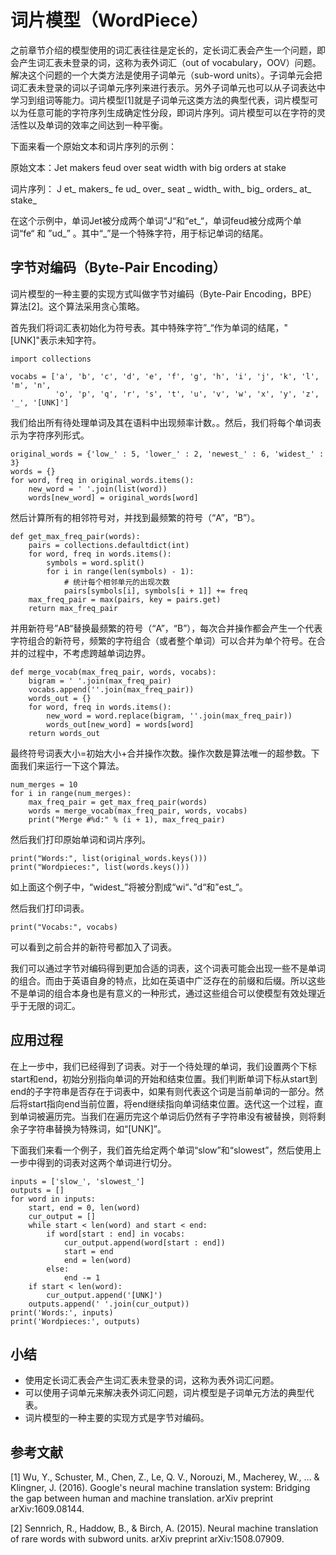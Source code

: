# 词片模型（WordPiece）

之前章节介绍的模型使用的词汇表往往是定长的，定长词汇表会产生一个问题，即会产生词汇表未登录的词，这称为表外词汇（out of vocabulary，OOV）问题。解决这个问题的一个大类方法是使用子词单元（sub-word units）。子词单元会把词汇表未登录的词以子词单元序列来进行表示。另外子词单元也可以从子词表达中学习到组词等能力。词片模型[1]就是子词单元这类方法的典型代表，词片模型可以为任意可能的字符序列生成确定性分段，即词片序列。词片模型可以在字符的灵活性以及单词的效率之间达到一种平衡。

下面来看一个原始文本和词片序列的示例：

原始文本：Jet makers feud over seat width with big orders at stake

词片序列： J et_ makers_ fe ud_ over_ seat _ width_ with_ big_ orders_ at_ stake_

在这个示例中，单词Jet被分成两个单词“J“和“et\_“，单词feud被分成两个单词“fe“ 和 ”ud\_” 。其中“\_”是一个特殊字符，用于标记单词的结尾。

## 字节对编码（Byte-Pair Encoding）

词片模型的一种主要的实现方式叫做字节对编码（Byte-Pair Encoding，BPE）算法[2]。这个算法采用贪心策略。

首先我们将词汇表初始化为符号表。其中特殊字符”\_“作为单词的结尾，"[UNK]"表示未知字符。

```{.python .input  n=1}
import collections

vocabs = ['a', 'b', 'c', 'd', 'e', 'f', 'g', 'h', 'i', 'j', 'k', 'l', 'm', 'n',
          'o', 'p', 'q', 'r', 's', 't', 'u', 'v', 'w', 'x', 'y', 'z', '_', '[UNK]']
```

我们给出所有待处理单词及其在语料中出现频率计数。。然后，我们将每个单词表示为字符序列形式。

```{.python .input}
original_words = {'low_' : 5, 'lower_' : 2, 'newest_' : 6, 'widest_' : 3}
words = {}
for word, freq in original_words.items():
    new_word = ' '.join(list(word))
    words[new_word] = original_words[word]
```

然后计算所有的相邻符号对，并找到最频繁的符号（“A”，“B”）。

```{.python .input  n=2}
def get_max_freq_pair(words):
    pairs = collections.defaultdict(int)
    for word, freq in words.items():
        symbols = word.split()
        for i in range(len(symbols) - 1):
            # 统计每个相邻单元的出现次数
            pairs[symbols[i], symbols[i + 1]] += freq
    max_freq_pair = max(pairs, key = pairs.get)
    return max_freq_pair
```

并用新符号”AB“替换最频繁的符号（“A”，“B”），每次合并操作都会产生一个代表字符组合的新符号，频繁的字符组合（或者整个单词）可以合并为单个符号。在合并的过程中，不考虑跨越单词边界。

```{.python .input  n=3}
def merge_vocab(max_freq_pair, words, vocabs):
    bigram = ' '.join(max_freq_pair)
    vocabs.append(''.join(max_freq_pair))
    words_out = {}
    for word, freq in words.items():
        new_word = word.replace(bigram, ''.join(max_freq_pair))
        words_out[new_word] = words[word]
    return words_out
```

最终符号词表大小=初始大小+合并操作次数。操作次数是算法唯一的超参数。下面我们来运行一下这个算法。

```{.python .input  n=4}
num_merges = 10
for i in range(num_merges):
    max_freq_pair = get_max_freq_pair(words)
    words = merge_vocab(max_freq_pair, words, vocabs)
    print("Merge #%d:" % (i + 1), max_freq_pair)
```

然后我们打印原始单词和词片序列。

```{.python .input}
print("Words:", list(original_words.keys()))
print("Wordpieces:", list(words.keys()))
```

如上面这个例子中，“widest_”将被分割成“wi“、”d“和”est_“。

然后我们打印词表。

```{.python .input}
print("Vocabs:", vocabs)
```

可以看到之前合并的新符号都加入了词表。

我们可以通过字节对编码得到更加合适的词表，这个词表可能会出现一些不是单词的组合。而由于英语自身的特点，比如在英语中广泛存在的前缀和后缀。所以这些不是单词的组合本身也是有意义的一种形式，通过这些组合可以使模型有效处理近乎于无限的词汇。

## 应用过程
在上一步中，我们已经得到了词表。对于一个待处理的单词，我们设置两个下标start和end，初始分别指向单词的开始和结束位置。我们判断单词下标从start到end的子字符串是否存在于词表中，如果有则代表这个词是当前单词的一部分。然后将start指向end当前位置，将end继续指向单词结束位置。迭代这一个过程，直到单词被遍历完。当我们在遍历完这个单词后仍然有子字符串没有被替换，则将剩余子字符串替换为特殊词，如“[UNK]”。

下面我们来看一个例子，我们首先给定两个单词“slow”和“slowest”，然后使用上一步中得到的词表对这两个单词进行切分。

```{.python .input}
inputs = ['slow_', 'slowest_']
outputs = []
for word in inputs:
    start, end = 0, len(word)
    cur_output = []
    while start < len(word) and start < end:
        if word[start : end] in vocabs:
            cur_output.append(word[start : end])
            start = end
            end = len(word)
        else:
            end -= 1
    if start < len(word):
        cur_output.append('[UNK]')
    outputs.append(' '.join(cur_output))
print('Words:', inputs)
print('Wordpieces:', outputs)
```

## 小结
- 使用定长词汇表会产生词汇表未登录的词，这称为表外词汇问题。
- 可以使用子词单元来解决表外词汇问题，词片模型是子词单元方法的典型代表。
- 词片模型的一种主要的实现方式是字节对编码。

## 参考文献

[1] Wu, Y., Schuster, M., Chen, Z., Le, Q. V., Norouzi, M., Macherey, W., ... & Klingner, J. (2016). Google's neural machine translation system: Bridging the gap between human and machine translation. arXiv preprint arXiv:1609.08144.

[2] Sennrich, R., Haddow, B., & Birch, A. (2015). Neural machine translation of rare words with subword units. arXiv preprint arXiv:1508.07909.
